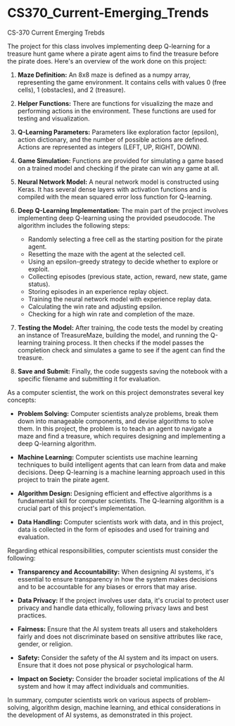 # CS370_Current-Emerging_Trends
CS-370 Current Emerging Trebds

The project for this class involves implementing deep Q-learning for a treasure hunt game where a pirate agent aims to find the treasure before the pirate does. Here's an overview of the work done on this project:

1. **Maze Definition:** An 8x8 maze is defined as a numpy array, representing the game environment. It contains cells with values 0 (free cells), 1 (obstacles), and 2 (treasure).

3. **Helper Functions:** There are functions for visualizing the maze and performing actions in the environment. These functions are used for testing and visualization.

4. **Q-Learning Parameters:** Parameters like exploration factor (epsilon), action dictionary, and the number of possible actions are defined. Actions are represented as integers (LEFT, UP, RIGHT, DOWN).

5. **Game Simulation:** Functions are provided for simulating a game based on a trained model and checking if the pirate can win any game at all.

6. **Neural Network Model:** A neural network model is constructed using Keras. It has several dense layers with activation functions and is compiled with the mean squared error loss function for Q-learning.

7. **Deep Q-Learning Implementation:** The main part of the project involves implementing deep Q-learning using the provided pseudocode. The algorithm includes the following steps:
   - Randomly selecting a free cell as the starting position for the pirate agent.
   - Resetting the maze with the agent at the selected cell.
   - Using an epsilon-greedy strategy to decide whether to explore or exploit.
   - Collecting episodes (previous state, action, reward, new state, game status).
   - Storing episodes in an experience replay object.
   - Training the neural network model with experience replay data.
   - Calculating the win rate and adjusting epsilon.
   - Checking for a high win rate and completion of the maze.

8. **Testing the Model:** After training, the code tests the model by creating an instance of TreasureMaze, building the model, and running the Q-learning training process. It then checks if the model passes the completion check and simulates a game to see if the agent can find the treasure.

9. **Save and Submit:** Finally, the code suggests saving the notebook with a specific filename and submitting it for evaluation.

As a computer scientist, the work on this project demonstrates several key concepts:

- **Problem Solving:** Computer scientists analyze problems, break them down into manageable components, and devise algorithms to solve them. In this project, the problem is to teach an agent to navigate a maze and find a treasure, which requires designing and implementing a deep Q-learning algorithm.

- **Machine Learning:** Computer scientists use machine learning techniques to build intelligent agents that can learn from data and make decisions. Deep Q-learning is a machine learning approach used in this project to train the pirate agent.

- **Algorithm Design:** Designing efficient and effective algorithms is a fundamental skill for computer scientists. The Q-learning algorithm is a crucial part of this project's implementation.

- **Data Handling:** Computer scientists work with data, and in this project, data is collected in the form of episodes and used for training and evaluation.

Regarding ethical responsibilities, computer scientists must consider the following:

- **Transparency and Accountability:** When designing AI systems, it's essential to ensure transparency in how the system makes decisions and to be accountable for any biases or errors that may arise.

- **Data Privacy:** If the project involves user data, it's crucial to protect user privacy and handle data ethically, following privacy laws and best practices.

- **Fairness:** Ensure that the AI system treats all users and stakeholders fairly and does not discriminate based on sensitive attributes like race, gender, or religion.

- **Safety:** Consider the safety of the AI system and its impact on users. Ensure that it does not pose physical or psychological harm.

- **Impact on Society:** Consider the broader societal implications of the AI system and how it may affect individuals and communities.

In summary, computer scientists work on various aspects of problem-solving, algorithm design, machine learning, and ethical considerations in the development of AI systems, as demonstrated in this project.
